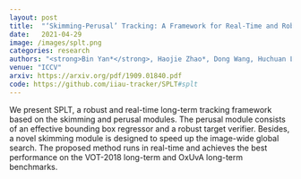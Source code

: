 ```yaml
---
layout: post
title:  "‘Skimming-Perusal’ Tracking: A Framework for Real-Time and Robust Long-term Tracking"
date:   2021-04-29
image: /images/splt.png
categories: research
authors: "<strong>Bin Yan*</strong>, Haojie Zhao*, Dong Wang, Huchuan Lu, Xiaoyun Yang"
venue: "ICCV"
arxiv: https://arxiv.org/pdf/1909.01840.pdf
code: https://github.com/iiau-tracker/SPLT#splt
---
```


We present SPLT, a robust and real-time long-term tracking framework based on the skimming and perusal modules. The perusal module consists of an effective bounding box regressor and a robust target verifier. Besides, a novel skimming module is designed to speed up the image-wide global search. The proposed method runs in real-time and achieves the best performance on the VOT-2018 long-term and OxUvA long-term benchmarks.
